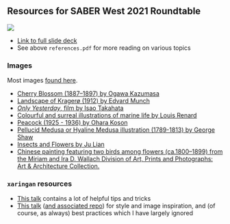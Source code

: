 ## Resources for SABER West 2021 Roundtable

<img src="https://ledelaney.org/talks/2021saberw/css/images/01-2021-SABER-card.png" />

+ [Link to full slide deck](http://ledelaney.org/talks/2021saberw/)
+ See above `references.pdf` for more reading on various topics

### Images

Most images [found here]().

+ [Cherry Blossom (1887–1897) by Ogawa Kazumasa](https://www.rawpixel.com/image/523356/free-illustration-image-sakura-cherry-blossom-ogawa-kazumasa)
+ [Landscape of Kragerø (1912) by Edvard Munch](https://www.rawpixel.com/image/2043769/landscape-kragero)
+ [_Only Yesterday_, film by Isao Takahata](https://static01.nyt.com/images/2017/10/15/arts/15GHIBLI-RANKING-ONLY/15GHIBLI-RANKING-ONLY-jumbo.jpg)
+ [Colourful and surreal illustrations of marine life by Louis Renard](https://www.rawpixel.com/image/260958/free-illustration-image-loui-renard-fish-indonesia)
+ [Peacock (1925 - 1936) by Ohara Koson](https://www.rawpixel.com/image/436666/beautiful-peacock)
+ [Pellucid Medusa or Hyaline Medusa illustration (1789-1813) by George Shaw](https://www.rawpixel.com/image/386843/free-illustration-image-jellyfish-medusa-george-shaw)
+ [Insects and Flowers by Ju Lian](https://www.rawpixel.com/image/2035441/insects-and-flowers-lian)
+ [Chinese painting featuring two birds among flowers (ca.1800–1899) from the Miriam and Ira D. Wallach Division of Art, Prints and Photographs: Art & Architecture Collection.](https://www.rawpixel.com/image/544853/free-illustration-image-chinese-landscape-flower)


### `xaringan` resources

+ [This talk](https://spcanelon.github.io/xaringan-basics-and-beyond/slides/day-01-basics.html?panelset4=remark.js2&panelset5=nhsrtheme2&panelset6=moon-reader2&panelset7=markdown2#1) contains a lot of helpful tips and tricks
+ [This talk](https://rstudio-education.github.io/sharing-short-notice/#1) ([and associated repo](https://github.com/rstudio-education/sharing-short-notice)) for style and image inspiration, and (of course, as always) best practices which I have largely ignored
